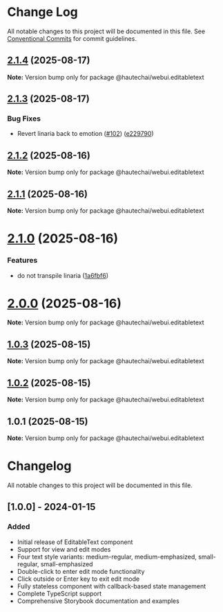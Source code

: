 # Change Log

All notable changes to this project will be documented in this file.
See [Conventional Commits](https://conventionalcommits.org) for commit guidelines.

## [2.1.4](https://github.com/HautechAI/webui/compare/@hautechai/webui.editabletext@2.1.3...@hautechai/webui.editabletext@2.1.4) (2025-08-17)

**Note:** Version bump only for package @hautechai/webui.editabletext

## [2.1.3](https://github.com/HautechAI/webui/compare/@hautechai/webui.editabletext@2.1.2...@hautechai/webui.editabletext@2.1.3) (2025-08-17)

### Bug Fixes

- Revert linaria back to emotion ([#102](https://github.com/HautechAI/webui/issues/102)) ([e229790](https://github.com/HautechAI/webui/commit/e229790dae8eba4b3037bbe41365e5a73ab7f6dc))

## [2.1.2](https://github.com/HautechAI/webui/compare/@hautechai/webui.editabletext@2.1.1...@hautechai/webui.editabletext@2.1.2) (2025-08-16)

**Note:** Version bump only for package @hautechai/webui.editabletext

## [2.1.1](https://github.com/HautechAI/webui/compare/@hautechai/webui.editabletext@2.1.0...@hautechai/webui.editabletext@2.1.1) (2025-08-16)

**Note:** Version bump only for package @hautechai/webui.editabletext

# [2.1.0](https://github.com/HautechAI/webui/compare/@hautechai/webui.editabletext@1.0.3...@hautechai/webui.editabletext@2.1.0) (2025-08-16)

### Features

- do not transpile linaria ([1a6fbf6](https://github.com/HautechAI/webui/commit/1a6fbf6353a0e5028040006b5045170cf83f1ba0))

# [2.0.0](https://github.com/HautechAI/webui/compare/@hautechai/webui.editabletext@1.0.3...@hautechai/webui.editabletext@2.0.0) (2025-08-16)

**Note:** Version bump only for package @hautechai/webui.editabletext

## [1.0.3](https://github.com/HautechAI/webui/compare/@hautechai/webui.editabletext@1.0.2...@hautechai/webui.editabletext@1.0.3) (2025-08-15)

**Note:** Version bump only for package @hautechai/webui.editabletext

## [1.0.2](https://github.com/HautechAI/webui/compare/@hautechai/webui.editabletext@1.0.1...@hautechai/webui.editabletext@1.0.2) (2025-08-15)

**Note:** Version bump only for package @hautechai/webui.editabletext

## 1.0.1 (2025-08-15)

**Note:** Version bump only for package @hautechai/webui.editabletext

# Changelog

All notable changes to this project will be documented in this file.

## [1.0.0] - 2024-01-15

### Added

- Initial release of EditableText component
- Support for view and edit modes
- Four text style variants: medium-regular, medium-emphasized, small-regular, small-emphasized
- Double-click to enter edit mode functionality
- Click outside or Enter key to exit edit mode
- Fully stateless component with callback-based state management
- Complete TypeScript support
- Comprehensive Storybook documentation and examples
